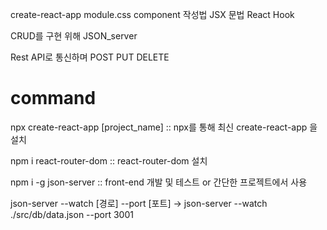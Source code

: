 create-react-app
module.css
component 작성법
JSX 문법
React Hook

CRUD를 구현 위해 JSON_server

Rest API로 통신하며
POST
PUT
DELETE

# command

npx create-react-app [project_name]
:: npx를 통해 최신 create-react-app 을 설치

npm i react-router-dom
:: react-router-dom 설치

npm i -g json-server
:: front-end 개발 및 테스트 or 간단한 프로젝트에서 사용

json-server --watch [경로] --port [포트]
-> json-server --watch ./src/db/data.json --port 3001
